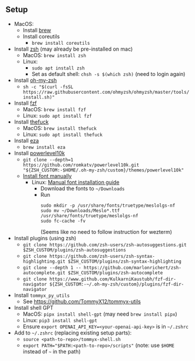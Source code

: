 ## Setup

- MacOS:
    - Install [brew](https://brew.sh/)
    - Install coreutils
        - `brew install coreutils`
- Install [zsh](https://github.com/ohmyzsh/ohmyzsh/wiki/Installing-ZSH) (may already be pre-installed on mac)
    - MacOS: `brew install zsh`
    - Linux:
        - `sudo apt install zsh`
        - Set as default shell: `chsh -s $(which zsh)` (need to login again)
- Install [oh-my-zsh](https://ohmyz.sh/#install)
    - `sh -c "$(curl -fsSL https://raw.githubusercontent.com/ohmyzsh/ohmyzsh/master/tools/install.sh)"`
- Install [fzf](https://github.com/junegunn/fzf)
    - MacOS: `brew install fzf`
    - Linux: `sudo apt install fzf`
- Install [thefuck](https://github.com/nvbn/thefuck)
    - MacOS: `brew install thefuck`
    - Linux: `sudo apt install thefuck`
- Install [eza](https://github.com/eza-community/eza)
    - `brew install eza`
- Install [powerlevel10k](https://github.com/romkatv/powerlevel10k)
    - `git clone --depth=1 https://github.com/romkatv/powerlevel10k.git "${ZSH_CUSTOM:-$HOME/.oh-my-zsh/custom}/themes/powerlevel10k"`
    - [Install font manually](https://github.com/romkatv/powerlevel10k?tab=readme-ov-file#manual-font-installation)
        - Linux: [Manual font installation guide](https://github.com/romkatv/powerlevel10k?tab=readme-ov-file#manual-font-installation)
            - Download the fonts to `~/Downloads`
            - Run
                ```
                sudo mkdir -p /usr/share/fonts/truetype/meslolgs-nf
                sudo mv ~/Downloads/Meslo*.ttf /usr/share/fonts/truetype/meslolgs-nf
                sudo fc-cache -fv
                ```
                (Seems like no need to follow instruction for wezterm)
- Install plugins (using zsh)
    - `git clone https://github.com/zsh-users/zsh-autosuggestions.git $ZSH_CUSTOM/plugins/zsh-autosuggestions`
    - `git clone https://github.com/zsh-users/zsh-syntax-highlighting.git $ZSH_CUSTOM/plugins/zsh-syntax-highlighting`
    - `git clone --depth 1 -- https://github.com/marlonrichert/zsh-autocomplete.git $ZSH_CUSTOM/plugins/zsh-autocomplete`
    - `git clone https://www.github.com/KulkarniKaustubh/fzf-dir-navigator ${ZSH_CUSTOM:-~/.oh-my-zsh/custom}/plugins/fzf-dir-navigator`
- Install `tommyx_py_utils`
    - See https://github.com/TommyX12/tommyx-utils
- Install shell GPT
    - MacOS: `pipx install shell-gpt` (may need `brew install pipx`)
    - Linux: `pip3 install shell-gpt`
    - Ensure `export OPENAI_API_KEY=<your-openai-api-key>` is in `~/.zshrc`
- Add to `~/.zshrc` (replacing existing setup parts):
    - `source <path-to-repo>/tommyx-shell.sh`
    - `export PATH="$PATH:<path-to-repo>/scripts"` (note: use `$HOME` instead of `~` in the path)
